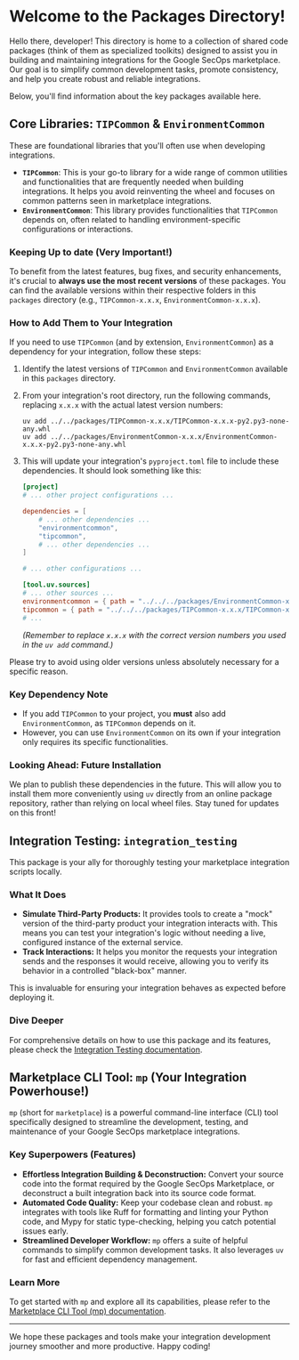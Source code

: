 # Welcome to the Packages Directory!

Hello there, developer! This directory is home to a collection of shared code packages (think of them as specialized toolkits) designed to assist you in building and maintaining integrations for the Google SecOps marketplace. Our goal is to simplify common development tasks, promote consistency, and help you create robust and reliable integrations.

Below, you'll find information about the key packages available here.

## Core Libraries: `TIPCommon` & `EnvironmentCommon`

These are foundational libraries that you'll often use when developing integrations.

*   **`TIPCommon`**: This is your go-to library for a wide range of common utilities and functionalities that are frequently needed when building integrations. It helps you avoid reinventing the wheel and focuses on common patterns seen in marketplace integrations.
*   **`EnvironmentCommon`**: This library provides functionalities that `TIPCommon` depends on, often related to handling environment-specific configurations or interactions.

### Keeping Up to date (Very Important!)

To benefit from the latest features, bug fixes, and security enhancements, it's crucial to **always use the most recent versions** of these packages. You can find the available versions within their respective folders in this `packages` directory (e.g., `TIPCommon-x.x.x`, `EnvironmentCommon-x.x.x`).

### How to Add Them to Your Integration

If you need to use `TIPCommon` (and by extension, `EnvironmentCommon`) as a dependency for your integration, follow these steps:

1.  Identify the latest versions of `TIPCommon` and `EnvironmentCommon` available in this `packages` directory.
2.  From your integration's root directory, run the following commands, replacing `x.x.x` with the actual latest version numbers:

    ```shell
    uv add ../../packages/TIPCommon-x.x.x/TIPCommon-x.x.x-py2.py3-none-any.whl
    uv add ../../packages/EnvironmentCommon-x.x.x/EnvironmentCommon-x.x.x-py2.py3-none-any.whl
    ```

3.  This will update your integration's `pyproject.toml` file to include these dependencies. It should look something like this:

    ```toml
    [project]
    # ... other project configurations ...

    dependencies = [
        # ... other dependencies ...
        "environmentcommon",
        "tipcommon",
        # ... other dependencies ...
    ]

    # ... other configurations ...

    [tool.uv.sources]
    # ... other sources ...
    environmentcommon = { path = "../../../packages/EnvironmentCommon-x.x.x/EnvironmentCommon-x.x.x-py2.py3-none-any.whl" }
    tipcommon = { path = "../../../packages/TIPCommon-x.x.x/TIPCommon-x.x.x-py2.py3-none-any.whl" }
    # ...
    ```
    *(Remember to replace `x.x.x` with the correct version numbers you used in the `uv add` command.)*

Please try to avoid using older versions unless absolutely necessary for a specific reason.

### Key Dependency Note

*   If you add `TIPCommon` to your project, you **must** also add `EnvironmentCommon`, as `TIPCommon` depends on it.
*   However, you can use `EnvironmentCommon` on its own if your integration only requires its specific functionalities.

### Looking Ahead: Future Installation

We plan to publish these dependencies in the future. This will allow you to install them more conveniently using `uv` directly from an online package repository, rather than relying on local wheel files. Stay tuned for updates on this front!

## Integration Testing: `integration_testing`

This package is your ally for thoroughly testing your marketplace integration scripts locally.

### What It Does

*   **Simulate Third-Party Products:** It provides tools to create a "mock" version of the third-party product your integration interacts with. This means you can test your integration's logic without needing a live, configured instance of the external service.
*   **Track Interactions:** It helps you monitor the requests your integration sends and the responses it would receive, allowing you to verify its behavior in a controlled "black-box" manner.

This is invaluable for ensuring your integration behaves as expected before deploying it.

### Dive Deeper

For comprehensive details on how to use this package and its features, please check the [Integration Testing documentation](./integration_testing/README.md).

## Marketplace CLI Tool: `mp` (Your Integration Powerhouse!)

`mp` (short for `marketplace`) is a powerful command-line interface (CLI) tool specifically designed to streamline the development, testing, and maintenance of your Google SecOps marketplace integrations.

### Key Superpowers (Features)

*   **Effortless Integration Building & Deconstruction:** Convert your source code into the format required by the Google SecOps Marketplace, or deconstruct a built integration back into its source code format.
*   **Automated Code Quality:** Keep your codebase clean and robust. `mp` integrates with tools like Ruff for formatting and linting your Python code, and Mypy for static type-checking, helping you catch potential issues early.
*   **Streamlined Developer Workflow:** `mp` offers a suite of helpful commands to simplify common development tasks. It also leverages `uv` for fast and efficient dependency management.

### Learn More

To get started with `mp` and explore all its capabilities, please refer to the [Marketplace CLI Tool (mp) documentation](./mp/README.md).

---

We hope these packages and tools make your integration development journey smoother and more productive. Happy coding!